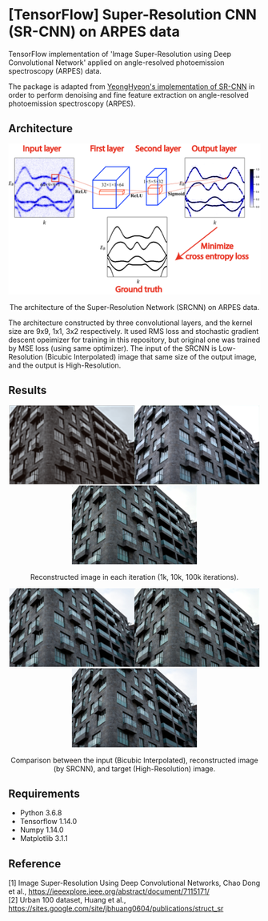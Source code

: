 [TensorFlow] Super-Resolution CNN (SR-CNN) on ARPES data
=====

TensorFlow implementation of 'Image Super-Resolution using Deep Convolutional Network' applied on angle-resolved photoemission spectroscopy (ARPES) data.

The package is adapted from <a href="https://github.com/YeongHyeon/Super-Resolution_CNN">YeongHyeon's implementation of SR-CNN</a> in order to perform denoising and fine feature extraction on angle-resolved photoemission spectroscopy (ARPES). 


## Architecture
<div align="center">
  <img src="./readme/Architecture_white.png" width="700">  
  <p>The architecture of the Super-Resolution Network (SRCNN) on ARPES data.</p>
</div>

The architecture constructed by three convolutional layers, and the kernel size are 9x9, 1x1, 3x2 respectively. It used RMS loss and stochastic gradient descent opeimizer for training in this repository, but original one was trained by MSE loss (using same optimizer). The input of the SRCNN is Low-Resolution (Bicubic Interpolated) image that same size of the output image, and the output is High-Resolution.  

## Results
<div align="center">
  <img src="./readme/1000.png" width="250"><img src="./readme/10000.png" width="250"><img src="./readme/100000.png" width="250">  
  <p>Reconstructed image in each iteration (1k, 10k, 100k iterations).</p>
</div>

<div align="center">
  <img src="./readme/lr.png" width="250"><img src="./readme/100000.png" width="250"><img src="./readme/hr.png" width="250">    
  <p>Comparison between the input (Bicubic Interpolated), reconstructed image (by SRCNN), and target (High-Resolution) image.</p>
</div>

## Requirements
* Python 3.6.8  
* Tensorflow 1.14.0  
* Numpy 1.14.0  
* Matplotlib 3.1.1  

## Reference
[1] Image Super-Resolution Using Deep Convolutional Networks, Chao Dong et al., https://ieeexplore.ieee.org/abstract/document/7115171/  
[2] Urban 100 dataset, Huang et al.,  https://sites.google.com/site/jbhuang0604/publications/struct_sr  
 
